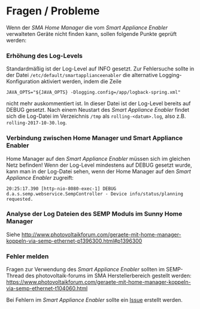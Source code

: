 # Fragen / Probleme

Wenn der *SMA Home Manager* die vom *Smart Appliance Enabler* verwalteten Geräte nicht finden kann, sollen folgende Punkte geprüft werden:

### Erhöhung des Log-Levels
Standardmäßig ist der Log-Level auf INFO gesetzt. Zur Fehlersuche sollte in der Datei `/etc/default/smartapplianceenabler` die alternative Logging-Konfiguration aktiviert werden, indem die Zeile
```
JAVA_OPTS="${JAVA_OPTS} -Dlogging.config=/app/logback-spring.xml"
```
nicht mehr auskommentiert ist. In dieser Datei ist der Log-Level bereits auf DEBUG gesetzt. Nach einem Neustart des *Smart Appliance Enabler* findet sich die Log-Datei im Verzeichnis ```/tmp``` als ```rolling-<datum>.log```, also z.B. ```rolling-2017-10-30.log```.

### Verbindung zwischen Home Manager und Smart Appliance Enabler
Home Manager auf den *Smart Appliance Enabler* müssen sich im gleichen Netz befinden!
Wenn der Log-Level mindestens auf DEBUG gesetzt wurde, kann man in der Log-Datei sehen, wenn der Home Manager auf den *Smart Appliance Enabler* zugreift:
```
20:25:17.390 [http-nio-8080-exec-1] DEBUG d.a.s.semp.webservice.SempController - Device info/status/planning requested.
```
### Analyse der Log Dateien des SEMP Moduls im Sunny Home Manager
Siehe http://www.photovoltaikforum.com/geraete-mit-home-manager-koppeln-via-semp-ethernet-p1396300.html#p1396300

### Fehler melden
Fragen zur Verwendung des *Smart Appliance Enabler* sollten im SEMP-Thread des photovoltaik-forums im SMA Herstellerbereich gestellt werden: https://www.photovoltaikforum.com/geraete-mit-home-manager-koppeln-via-semp-ethernet-t104060.html

Bei Fehlern im *Smart Appliance Enabler* sollte ein [Issue](https://github.com/camueller/SmartApplianceEnabler/issues) erstellt werden.
